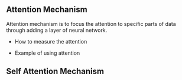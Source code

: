 ## Attention Mechanism

Attention mechanism is to focus the attention to specific parts of data through adding a layer of neural network.

* How to measure the attention



* Example of using attention 


## Self Attention Mechanism



